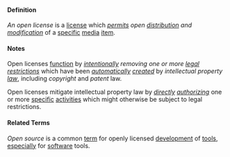 #### Definition

*An open license* is a [license](https://github.com/gcassel/Modular-Organization-Terminology/blob/master/terms/license.md) which *[permits](https://github.com/gcassel/Modular-Organizing-Terminology/blob/master/terms/permit.md) open [distribution](https://github.com/gcassel/Modular-Organizing-Terminology/blob/master/terms/distribute.md) and [modification](https://github.com/gcassel/Modular-Organizing-Terminology/blob/master/terms/modify.md)* of a [specific](https://github.com/gcassel/Modular-Organizing-Terminology/blob/master/terms/specific.md) [media](https://github.com/gcassel/Modular-Organizing-Terminology/blob/master/terms/media.md) [item](https://github.com/gcassel/Modular-Organizing-Terminology/blob/master/terms/item.md).

#### Notes

Open licenses [function](https://github.com/gcassel/Modular-Organizing-Terminology/blob/master/terms/function.md) by *[intentionally](https://github.com/gcassel/Modular-Organization-Terminology/blob/master/terms/intention.md) *removing* one or more [legal](https://github.com/gcassel/Modular-Organization-Terminology/blob/master/terms/law.md) [restrictions](https://github.com/gcassel/Modular-Organization-Terminology/blob/master/terms/restrict.md)* which have been *[automatically](https://github.com/gcassel/Modular-Organization-Terminology/blob/master/terms/automate.md) [created](https://github.com/gcassel/Modular-Organization-Terminology/blob/master/terms/create.md)* by *intellectual property [law](https://github.com/gcassel/Modular-Organizing-Terminology/blob/master/terms/law.md)*, including *copyright* and *patent* law.

Open licenses mitigate intellectual property law by *[directly](https://github.com/gcassel/Modular-Organization-Terminology/blob/master/terms/direct.md) [authorizing](https://github.com/gcassel/Modular-Organization-Terminology/blob/master/terms/authority.md)* one or more [specific](https://github.com/gcassel/Modular-Organization-Terminology/blob/master/terms/specific.md) [activities](https://github.com/gcassel/Modular-Organization-Terminology/blob/master/terms/activity.md) which might otherwise  be subject to legal restrictions.

#### Related Terms

*Open source* is a common [term](https://github.com/gcassel/Modular-Organization-Terminology/blob/master/terms/term.md) for openly licensed [development](https://github.com/gcassel/Modular-Organization-Terminology/blob/master/terms/develop.md) of [tools](https://github.com/gcassel/Modular-Organization-Terminology/blob/master/terms/tool.md), [especially](https://github.com/gcassel/Modular-Organization-Terminology/blob/master/terms/specialize.md) for [software](https://github.com/gcassel/Modular-Organization-Terminology/blob/master/terms/software.md) tools.
